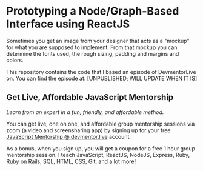 # Prototyping a Node/Graph-Based Interface using ReactJS

Sometimes you get an image from your designer that acts as a "mockup" for what you are supposed to implement. From that mockup you can determine the fonts used, the rough sizing, padding and margins and colors.

This repository contains the code that I based an episode of DevmentorLive on. You can find the episode at: [UNPUBLISHED; WILL UPDATE WHEN IT IS]

## Get Live, Affordable JavaScript Mentorship

_Learn from an expert in a fun, friendly, and affordable method._

You can get live, one on one, and affordable group mentorship sessions via zoom (a video and screensharing app) by signing up for your free [JavaScript Mentorship @ devmentor.live](https://devmentor.live/?utm_source=github&utm_medium=repo&utm_campaign=prototyping-a-node-graph-based-interface-using-reactjs) account.

As a bonus, when you sign up, you will get a coupon for a free 1 hour group mentorship session. I teach JavaScript, ReactJS, NodeJS, Express, Ruby, Ruby on Rails, SQL, HTML, CSS, Git, and a lot more!
